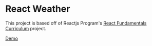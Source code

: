 # React Weather

This project is based off of Reactjs Program's [React Fundamentals Curriculum](https://github.com/ReactjsProgram/react-fundamentals-curriculum) project.

[Demo](https://syearian.github.io/react-weather)
